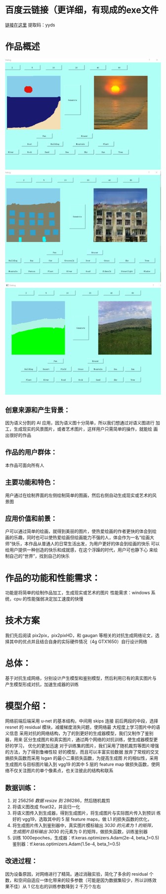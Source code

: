 # 百度云链接（更详细，有现成的exe文件
[链接在这里](https://pan.baidu.com/s/1z4RT5ZN0srXUIVPS0bOUhg)
提取码：yyds
# 作品概述
![image](图片1.png)         ![image](图片3.png)
![image](图片2.png)


## 创意来源和产生背景：
因为语义分割的 AI 应用，因为语义图十分简单，所以我们想通过对语义图进行
加工，生成现实的风景图片，或者艺术图片，这样用户只需简单的操作，就能绘
画出很好的作品
## 作品的用户群体：
本作品可面向所有人
## 主要功能和特色：
用户通过在绘制界面的左侧绘制简单的图画，然后右侧自动生成现实或艺术的风
景图
## 应用价值和前景：
户可以通过简单的绘画，就得到美丽的图片，使热爱绘画的作者更快的体会到绘
画的乐趣，同时也可以使热爱绘画但绘画能力不强的人，体会作为一名“绘画大
师”快乐，本作品从普通人的日常生活出发，为用户更好的体会到绘画的快乐
可以给用户提供一种创造的快乐和成就感，在这个浮躁的时代，用户可也静下心
来绘制自己的“世界”，找到自己的快乐

# 作品的功能和性能需求：
功能是将简单的绘制作品加工，生成现实或艺术的图片
性能需求：windows 系统，cpu 的性能强弱决定加工速度的快慢

# 技术方案
我们先后阅读 pix2pix，pix2pixHD，和 gaugan 等相关的对抗生成网络论文，选
择其中的优点并且结合自身的实际硬件情况（4g GTX1650）自行设计网络
# 总体：
基于对抗生成网络，分别设计产生模型和鉴别模型，然后利用已有的真实图片与
产生模型形成对抗，加速生成器的训练
# 模型介绍：
网络前端后端采用 u-net 的基本结构，中间用 skips 连接
前后两段的中段，选择 resnet 的 residual 模块，减缓梯度消失问题，使网络最
大程度上学习图片中的语义信息
采用对抗的网络结构，为了的到更好的生成器模型，我们又制作了鉴别器，用来
区分生成图片和真实图片，通过两个网络的对抗训练，使生成器模型更好的学习，
优化的更加迅速
对于训练集的图片，我们采用了随机裁剪等图片增强的方法，为了得到鲁棒性较
好的模型，而且可以丰富实验数据
放弃了常规的交叉熵损失函数而采用 lsgan 的最小二乘损失函数，为提高生成图
片的相似性，采用生成图片与目标图片输入到 vgg19 的其中 5 层的 feature map
做损失函数，使网络不仅关注图片的单个像素点，也关注彼此的结构和联系

## 数据训练：
1. 对 256*256 数据 resize 到 286*286，然后随机裁剪
2. 将语义图改成 float32，并且归一化
3. 将语义图传入到生成器，得到生成图片，将生成图片与实际图片传入到预训
练好的 vgg19，选取其中的 5 层 feature maps，做 L1 的损失函数的优化，
4. 将生成图片传入到鉴别器中，真实图片模标输出 30*30 的元素为 1 的矩阵，
生成图片目标输出 30*30 的元素为 0 的矩阵，做损失函数，训练鉴别器
5. 训练 1000epoches，生成器：tf.keras.optimizers.Adam(2e-4, beta_1=0.5)
鉴别器：tf.keras.optimizers.Adam(1.5e-4, beta_1=0.5)
## 改进过程：
因为设备原因，对网络进行了精简。通过消融实验，简化了多余的 residual 个
数，和空间自适应一体化带来的较多参数（可能是因为数据集较少，所以训练效
果不佳）从 1 亿左右的训练参数降到 2 千万个左右



